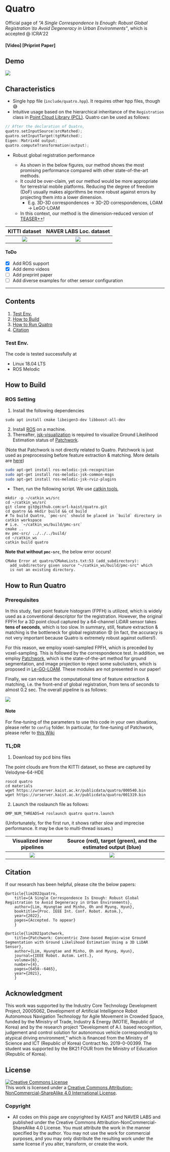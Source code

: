 # Quatro 

Official page of *"A Single Correspondence Is Enough: Robust Global Registration \\to Avoid Degeneracy in Urban Environments"*, which is accepted @ ICRA'22 

#### [Video] [Priprint Paper]

## Demo

![](materials/README_demo_v2.gif)


## Characteristics

* Single hpp file (`include/quatro.hpp`). It requires other hpp files, though :sweat_smile:
* Intuitive usage based on the hierarchical inheritance of the `Registration` class in [Point Cloud Library (PCL)](https://pointclouds.org/). Quatro can be used as follows: 

```c++
// After the declaration of Quatro,
quatro.setInputSource(srcMatched);
quatro.setInputTarget(tgtMatched);
Eigen::Matrix4d output;
quatro.computeTransformation(output);
```

* Robust global registration performance

  - As shown in the below figures, our method shows the most promising performance compared with other state-of-the-art methods.
  - It could be over-claim, yet our method would be more appropriate for terrestrial mobile platforms. Reducing the degree of freedom (DoF) usually makes algorithms be more robust against errors by projecting them into a lower dimension.
      - E.g. 3D-3D correspondences -> 3D-2D correspondences, LOAM -> LeGO-LOAM
  - In this context, our method is the dimension-reduced version of [TEASER++](https://github.com/MIT-SPARK/TEASER-plusplus)! 


KITTI dataset                  |  NAVER LABS Loc. dataset
:-------------------------:|:-------------------------:
![](materials/kitti_for_readme.PNG) |  ![](materials/labs_for_readme.PNG)

#### ToDo

- [x] Add ROS support
- [x] Add demo videos
- [ ] Add preprint paper
- [ ] Add diverse examples for other sensor configuration

---

## Contents
1. [Test Env.](#Test-Env.)
0. [How to Build](#How-to-Build)
0. [How to Run Quatro](#How-to-Run-Quatro)
0. [Citation](#citation)

### Test Env.

The code is tested successfully at
* Linux 18.04 LTS
* ROS Melodic

## How to Build

### ROS Setting
1. Install the following dependencies

```
sudo apt install cmake libeigen3-dev libboost-all-dev
```

2. Install [ROS](http://torch.ch/docs/getting-started.html) on a machine.
3. Thereafter, [jsk-visualization](https://github.com/jsk-ros-pkg/jsk_visualization) is required to visualize Ground Likelihood Estimation status of [Patchwork](https://github.com/LimHyungTae/patchwork).

(Note that Patchwork is not directly related to Quatro. Patchwork is just used as preprocessing before feature extraction & matching. More details are [here](#How-to-Run-Quatro))

```bash
sudo apt-get install ros-melodic-jsk-recognition
sudo apt-get install ros-melodic-jsk-common-msgs
sudo apt-get install ros-melodic-jsk-rviz-plugins
```


* Then, run the following script. We use [catkin tools](https://catkin-tools.readthedocs.io/en/latest/),

```
mkdir -p ~/catkin_ws/src
cd ~/catkin_ws/src
git clone git@github.com:url-kaist/quatro.git
cd quatro && mkdir build && cd build
# To build Quatro, `pmc-src` should be placed in `build` directory in catkin workspace
# i.e. `~/catkin_ws/build/pmc-src`
cmake ..
mv pmc-src/ ../../../build/
cd ~/catkin_ws
catkin build quatro 
```

**Note that without `pmc-src`**, the below error occurs!

``` 
CMake Error at quatro/CMakeLists.txt:53 (add_subdirectory):
  add_subdirectory given source "~/catkin_ws/build/pmc-src" which
  is not an existing directory.
 ```

## How to Run Quatro

### Prerequisites

In this study, fast point feature histogram (FPFH) is utilized, which is widely used as a conventional descriptor for the registration. However, the original FPFH for a 3D point cloud captured by a 64-channel LiDAR sensor takes **tens of seconds**, which is too slow.  In summary, still, feature extraction & matching is the bottleneck for global registration :worried: (in fact, the accuracy is not very important because Quatro is extremely robust against outliers!).

For this reason, we employ voxel-sampled FPFH, which is preceded by voxel-sampling. This is followed by the correspondence test. In addition, we employ [Patchwork](https://arxiv.org/abs/2108.05560), which is the state-of-the-art method for ground segmentation, and image projection to reject some subclusters, which is proposed in [Le-GO-LOAM](https://github.com/RobustFieldAutonomyLab/LeGO-LOAM). These modules are not presented in our paper! 

Finally, we can reduce the computational time of feature extraction & matching, i.e. the front-end of global registration, from tens of seconds to almost 0.2 sec. The overall pipeline is as follows:

![](materials/quatro_overview.PNG)

#### Note

For fine-tuning of the parameters to use this code in your own situations, please refer to `config` folder. In particular, for fine-tuning of Patchwork, please refer to [this Wiki](https://github.com/LimHyungTae/patchwork/wiki/4.-IMPORTANT:-Setting-Parameters-of-Patchwork-in-Your-Own-Env.)

### TL;DR
1. Download toy pcd bins files 
  
The point clouds are from the KITTI dataset, so these are captured by Velodyne-64-HDE

```
roscd quatro
cd materials
wget https://urserver.kaist.ac.kr/publicdata/quatro/000540.bin
wget https://urserver.kaist.ac.kr/publicdata/quatro/001319.bin
```

2. Launch the roslaunch file as follows:

```
OMP_NUM_THREADS=4 roslaunch quatro quatro.launch
```

(Unfortunately, for the first run, it shows rather slow and imprecise performance. It may be due to multi-thread issues.)

Visualized inner pipelines        |  Source (red), target (green), and the estimated output (blue)
:-------------------------:|:-------------------------:
![](materials/quatro_inner.png) |  ![](materials/quatro_output.png)


## Citation

If our research has been helpful, please cite the below papers:

```
@article{lim2022quatro,
    title={A Single Correspondence Is Enough: Robust Global Registration to Avoid Degeneracy in Urban Environments},
    author={Lim, Hyungtae and Minho, Oh and Myung, Hyun},
    booktitle={Proc. IEEE Int. Conf. Robot. Autom.},
    year={2022},
    pages={Accepted. To appear}
    }
```

```
@article{lim2021patchwork,
    title={Patchwork: Concentric Zone-based Region-wise Ground Segmentation with Ground Likelihood Estimation Using a 3D LiDAR Sensor},
    author={Lim, Hyungtae and Minho, Oh and Myung, Hyun},
    journal={IEEE Robot. Autom. Lett.},
    volume={6},
    number={4},
    pages={6458--6465},
    year={2021},
    }
```

## Acknowledgment
This work was supported by the Industry Core Technology Development Project, 20005062, Development of Artificial Intelligence Robot Autonomous Navigation Technology for Agile Movement in Crowded Space, funded by the Ministry of Trade, Industry & Energy (MOTIE, Republic of Korea) and by the research project “Development of A.I. based recognition, judgement and control solution for autonomous vehicle corresponding to atypical driving environment,” which is financed from the Ministry of Science and ICT (Republic of Korea) Contract No. 2019-0-00399. The student was supported by the BK21 FOUR from the Ministry of Education (Republic of Korea).

## License
<a rel="license" href="http://creativecommons.org/licenses/by-nc-sa/4.0/"><img alt="Creative Commons License" style="border-width:0" src="https://i.creativecommons.org/l/by-nc-sa/4.0/88x31.png" /></a><br />This work is licensed under a <a rel="license" href="http://creativecommons.org/licenses/by-nc-sa/4.0/">Creative Commons Attribution-NonCommercial-ShareAlike 4.0 International License</a>.


### Copyright
- All codes on this page are copyrighted by KAIST and NAVER LABS and published under the Creative Commons Attribution-NonCommercial-ShareAlike 4.0 License. You must attribute the work in the manner specified by the author. You may not use the work for commercial purposes, and you may only distribute the resulting work under the same license if you alter, transform, or create the work.
